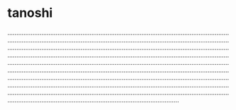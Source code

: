 # tanoshi
............................................................................................................................................................................................................................................................................................................................................................................................................................................................................................................................................................................................................................................................................................................................................................................................................................................................................................................................................................................................................................................................................................................................................................................................................................................................